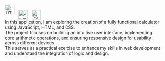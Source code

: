 <img align="left" alt="HTML" width="30px" style="padding-right:10px;" src="https://cdn.jsdelivr.net/gh/devicons/devicon/icons/html5/html5-plain.svg" /> <br>
<img align="left" alt="JavaScript" width="30px" style="padding-right:10px;" src="https://cdn.jsdelivr.net/gh/devicons/devicon/icons/javascript/javascript-plain.svg" />
<img align="left" alt="CSS" width="30px" style="padding-right:10px;" src="https://cdn.jsdelivr.net/gh/devicons/devicon/icons/css3/css3-plain.svg" /><br>

In this application, I am exploring the creation of a fully functional calculator using JavaScript, HTML, and CSS. <br>
The project focuses on building an intuitive user interface, implementing core arithmetic operations, and ensuring responsive design for usability across different devices. <br>
This serves as a practical exercise to enhance my skills in web development and understand the integration of logic and design. <br>
